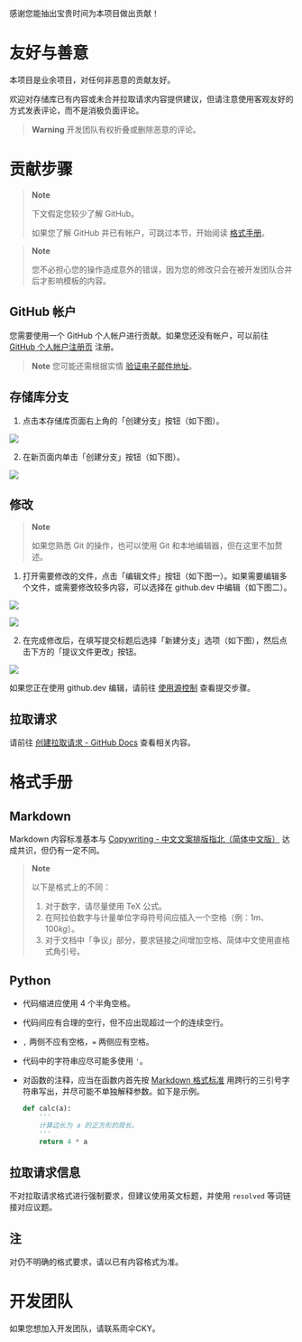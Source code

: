 感谢您能抽出宝贵时间为本项目做出贡献！

# 友好与善意

本项目是业余项目，对任何非恶意的贡献友好。

欢迎对存储库已有内容或未合并拉取请求内容提供建议，但请注意使用客观友好的方式发表评论，而不是消极负面评论。

> **Warning**
> 开发团队有权折叠或删除恶意的评论。

# 贡献步骤

> **Note**
> 
> 下文假定您较少了解 GitHub。
> 
> 如果您了解 GitHub 并已有帐户，可跳过本节，开始阅读 [格式手册](#格式手册)。

> **Note**
> 
> 您不必担心您的操作造成意外的错误，因为您的修改只会在被开发团队合并后才影响模板的内容。

## GitHub 帐户

您需要使用一个 GitHub 个人帐户进行贡献。如果您还没有帐户，可以前往 [GitHub 个人帐户注册页](https://github.com/signup) 注册。

> **Note**
> 您可能还需根据实情 [验证电子邮件地址](https://docs.github.com/zh/get-started/signing-up-for-github/verifying-your-email-address)。

## 存储库分支

1. 点击本存储库页面右上角的「创建分支」按钮（如下图）。
  
  ![](https://docs.github.com/assets/cb-23088/images/help/repository/fork_button.png)
  
2. 在新页面内单击「创建分支」按钮（如下图）。
  
  ![](https://docs.github.com/assets/cb-49879/images/help/repository/fork-create-button.png)

## 修改

> **Note**
> 
> 如果您熟悉 Git 的操作，也可以使用 Git 和本地编辑器，但在这里不加赘述。

1. 打开需要修改的文件，点击「编辑文件」按钮（如下图一）。如果需要编辑多个文件，或需要修改较多内容，可以选择在 github.dev 中编辑（如下图二）。
  
  ![](https://docs.github.com/assets/cb-64898/images/help/repository/edit-file-edit-button.png)

  ![](https://docs.github.com/assets/cb-118903/images/help/repository/edit-file-edit-dropdown.png)

2. 在完成修改后，在填写提交标题后选择「新建分支」选项（如下图），然后点击下方的「提议文件更改」按钮。
  
  ![](https://docs.github.com/assets/cb-32137/images/help/repository/choose-commit-branch.png)

  如果您正在使用 github.dev 编辑，请前往 [使用源控制](https://docs.github.com/zh/codespaces/the-githubdev-web-based-editor#using-source-control) 查看提交步骤。

## 拉取请求

请前往 [创建拉取请求 - GitHub Docs](https://docs.github.com/zh/pull-requests/collaborating-with-pull-requests/proposing-changes-to-your-work-with-pull-requests/creating-a-pull-request) 查看相关内容。

# 格式手册

## Markdown

Markdown 内容标准基本与 [Copywriting - 中文文案排版指北（简体中文版）](https://mazhuang.org/wiki/chinese-copywriting-guidelines/) 达成共识，但仍有一定不同。

> **Note**
> 
> 以下是格式上的不同：
> 1. 对于数字，请尽量使用 TeX 公式。
> 2. 在阿拉伯数字与计量单位字母符号间应插入一个空格（例：$1 m$、$100 kg$）。
> 3. 对于文档中「争议」部分，要求链接之间增加空格、简体中文使用直格式角引号。

## Python

- 代码缩进应使用 $4$ 个半角空格。
- 代码间应有合理的空行，但不应出现超过一个的连续空行。
- `,` 两侧不应有空格，`=` 两侧应有空格。
- 代码中的字符串应尽可能多使用 `'`。
- 对函数的注释，应当在函数内首先按 [Markdown 格式标准](#Markdown) 用跨行的三引号字符串写出，并尽可能不单独解释参数。如下是示例。
  
  ```python
  def calc(a):
      '''
      计算边长为 a 的正方形的周长。
      '''
      return 4 * a
  ```

## 拉取请求信息

不对拉取请求格式进行强制要求，但建议使用英文标题，并使用 `resolved` 等词链接对应议题。

## 注

对仍不明确的格式要求，请以已有内容格式为准。

# 开发团队

如果您想加入开发团队，请联系雨伞CKY。
